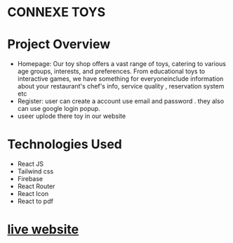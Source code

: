 # CONNEXE TOYS
# Project Overview
* Homepage: Our toy shop offers a vast range of toys, catering to various age groups, interests, and preferences. From educational toys to interactive games, we have something for everyoneinclude information about your restaurant's chef's info, service quality , reservation system etc
* Register: user can create a account use email and password . they also can use google login popup.
* useer uplode there toy in our website

# Technologies Used
* React JS
* Tailwind css
* Firebase
* React Router
* React Icon
* React to pdf

#
# [live website]( https://assignment-11-8ca02.web.app)
